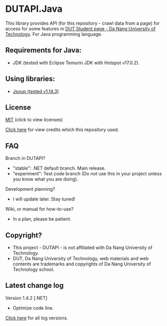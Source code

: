 # DUTAPI.Java

This library provides API (for this repository - crawl data from a page) for access for some features in [DUT Student page - Da Nang University of Technology](http://sv.dut.udn.vn). For Java programming language.

## Requirements for Java:

- JDK (tested with Eclipse Temurin JDK with Hotspot v17.0.2).

## Using libraries:

- [Jsoup (tested v1.14.3)](https://jsoup.org/)

## License

[MIT](LICENSE) (click to view licenses)

[Click here](CREDIT.md) for view credits which this repository used.

## FAQ

Branch in DUTAPI?
- "stable": .NET default branch. Main release.
- "experiment": Test code branch (Do not use this in your project unless you know what you are doing).

Development planning?
- I will update later. Stay tuned!

Wiki, or manual for how-to-use?
- In a plan, please be patient.

## Copyright?

- This project - DUTAPI - is not affiliated with Da Nang University of Technology. 
- DUT, Da Nang University of Technology, web materials and web contents are trademarks and copyrights of Da Nang University of Technology school.

## Latest change log

Version 1.4.2
[.NET]
- Optimize code line.

[Click here](CHANGELOG.md) for all log versions.

